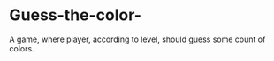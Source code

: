 Guess-the-color-
================

A game, where player, according to level, should guess some count of colors.
